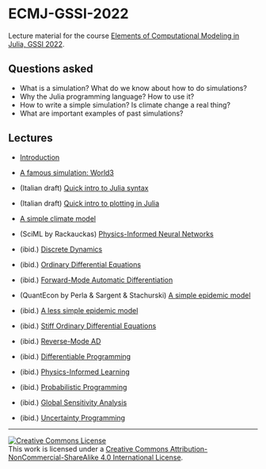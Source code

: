 # ECMJ-GSSI-2022
Lecture material for the course [Elements of Computational Modeling in Julia, GSSI 2022](https://natema.github.io/ECMJ-GSSI-2022/).

## Questions asked
- What is a simulation? What do we know about how to do simulations? 
- Why the Julia programming language? How to use it?
- How to write a simple simulation? Is climate change a real thing? 
- What are important examples of past simulations? 

## Lectures

- [Introduction](/ECMJ-GSSI-2022/notebooks/intro)
- [A famous simulation: World3](/ECMJ-GSSI-2022/notebooks/world3)

- (Italian draft) [Quick intro to Julia syntax](https://natema.github.io/ECMJ-it-2022/lectures/lezione_0.2_-_introduzione_a_julia.jl.html)
- (Italian draft) [Quick intro to plotting in Julia](https://natema.github.io/ECMJ-it-2022/lectures/lezione_0.3_come_produrre_grafici.jl.html)

- [A simple climate model](/ECMJ-GSSI-2022/notebooks/simple_climate)

- (SciML by Rackauckas) [Physics-Informed Neural Networks](https://book.sciml.ai/notes/03/)
- (ibid.) [Discrete Dynamics](https://book.sciml.ai/notes/04/)
- (ibid.) [Ordinary Differential Equations](https://book.sciml.ai/notes/07/)
- (ibid.) [Forward-Mode Automatic Differentiation](https://book.sciml.ai/notes/08/)

- (QuantEcon by Perla & Sargent & Stachurski) [A simple epidemic model](https://julia.quantecon.org/continuous_time/seir_model.html)
- (ibid.) [A less simple epidemic model](https://julia.quantecon.org/continuous_time/covid_sde.html)

- (ibid.) [Stiff Ordinary Differential Equations](https://book.sciml.ai/notes/09/)
- (ibid.) [Reverse-Mode AD](https://book.sciml.ai/notes/10/)
- (ibid.) [Differentiable Programming](https://book.sciml.ai/notes/11/)
- (ibid.) [Physics-Informed Learning](https://book.sciml.ai/notes/15/)
- (ibid.) [Probabilistic Programming](https://book.sciml.ai/notes/16/)
- (ibid.) [Global Sensitivity Analysis](https://book.sciml.ai/notes/17/)
- (ibid.) [Uncertainty Programming](https://book.sciml.ai/notes/19/)

----

<a rel="license" href="http://creativecommons.org/licenses/by-nc-sa/4.0/"><img alt="Creative Commons License" style="border-width:0" src="https://i.creativecommons.org/l/by-nc-sa/4.0/88x31.png" /></a><br />This work is licensed under a <a rel="license" href="http://creativecommons.org/licenses/by-nc-sa/4.0/">Creative Commons Attribution-NonCommercial-ShareAlike 4.0 International License</a>.
